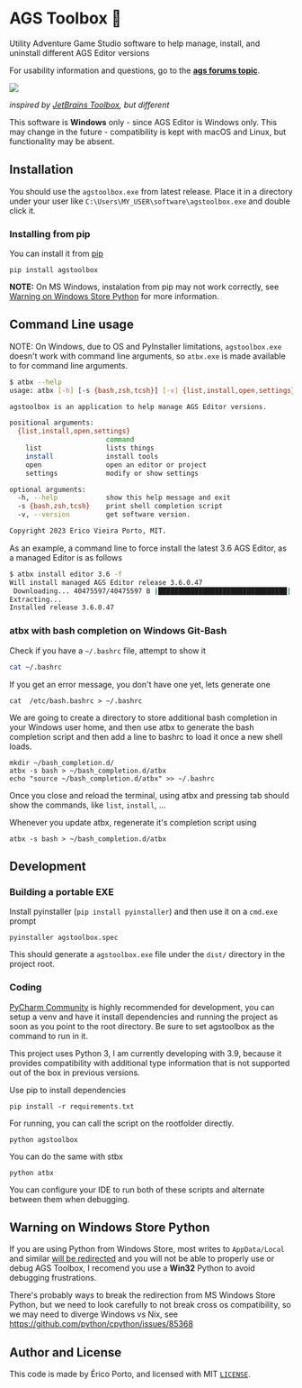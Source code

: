 # AGS Toolbox 🧰
Utility Adventure Game Studio software to help manage, install, and uninstall different AGS Editor versions

For usability information and questions, go to the [**ags forums topic**](https://www.adventuregamestudio.co.uk/forums/index.php?topic=59938.0).

![](https://user-images.githubusercontent.com/2244442/230735148-7aa061f5-90f7-4db7-ab7f-fcb5a5ea243f.png)

_inspired by [JetBrains Toolbox](https://www.jetbrains.com/toolbox-app/), but different_

This software is **Windows** only - since AGS Editor is Windows only. This may change in the future - compatibility is kept with macOS and Linux, but functionality may be absent.


## Installation

You should use the `agstoolbox.exe` from latest release. Place it in a directory under your user like `C:\Users\MY_USER\software\agstoolbox.exe` and double click it.

### Installing from pip

You can install it from [pip](https://pypi.org/project/agstoolbox/)

    pip install agstoolbox

**NOTE:** On MS Windows, instalation from pip may not work correctly, see [Warning on Windows Store Python](#warning-on-windows-store-python) for more information.

## Command Line usage

NOTE: On Windows, due to OS and PyInstaller limitations, `agstoolbox.exe` doesn't work with command line arguments, so `atbx.exe` is made available to for command line arguments.

```sh
$ atbx --help
usage: atbx [-h] [-s {bash,zsh,tcsh}] [-v] {list,install,open,settings} ...

agstoolbox is an application to help manage AGS Editor versions.

positional arguments:
  {list,install,open,settings}
                        command
    list                lists things
    install             install tools
    open                open an editor or project
    settings            modify or show settings

optional arguments:
  -h, --help            show this help message and exit
  -s {bash,zsh,tcsh}    print shell completion script
  -v, --version         get software version.

Copyright 2023 Erico Vieira Porto, MIT.
```

As an example, a command line to force install the latest 3.6 AGS Editor, as a managed Editor is as follows

```sh
$ atbx install editor 3.6 -f
Will install managed AGS Editor release 3.6.0.47
 Downloading... 40475597/40475597 B |████████████████████████████████| AGS-3.6.0.47.zip
Extracting...
Installed release 3.6.0.47
```

### atbx with bash completion on Windows Git-Bash

Check if you have a `~/.bashrc` file, attempt to show it

```sh
cat ~/.bashrc
```

If you get an error message, you don't have one yet, lets generate one

```
cat  /etc/bash.bashrc > ~/.bashrc
```

We are going to create a directory to store additional bash completion in your Windows user home,
and then use atbx to generate the bash completion script and then add a line to bashrc to load it
once a new shell loads.

```
mkdir ~/bash_completion.d/
atbx -s bash > ~/bash_completion.d/atbx
echo "source ~/bash_completion.d/atbx" >> ~/.bashrc
```

Once you close and reload the terminal, using atbx and pressing tab should show the commands, like
`list`, `install`, ...

Whenever you update atbx, regenerate it's completion script using
```
atbx -s bash > ~/bash_completion.d/atbx
```

## Development

### Building a portable EXE

Install pyinstaller (`pip install pyinstaller`) and then use it on a `cmd.exe` prompt

    pyinstaller agstoolbox.spec
	
This should generate a `agstoolbox.exe` file under the `dist/` directory in the project root.

### Coding

[PyCharm Community](https://www.jetbrains.com/pycharm/) is highly recommended for development, you can setup a venv and have it install dependencies and running the project as soon as you point to the root directory.
Be sure to set agstoolbox as the command to run in it.

This project uses Python 3, I am currently developing with 3.9, because it provides compatibility with additional type information that is not supported out of the box in previous versions. 

Use pip to install dependencies

    pip install -r requirements.txt

For running, you can call the script on the rootfolder directly.

    python agstoolbox

You can do the same with stbx

    python atbx

You can configure your IDE to run both of these scripts and alternate between them when debugging.

    
## Warning on Windows Store Python

If you are using Python from Windows Store, most writes to `AppData/Local` and similar [will be redirected](https://github.com/python/cpython/issues/95029) and you will not be able to properly use or debug AGS Toolbox, I recomend you use a **Win32** Python to avoid debugging frustrations.

There's probably ways to break the redirection from MS Windows Store Python, but we need to look carefully to not break cross os compatibility, so we may need to diverge Windows vs Nix, see https://github.com/python/cpython/issues/85368


## Author and License

This code is made by Érico Porto, and licensed with MIT [`LICENSE`](LICENSE).
